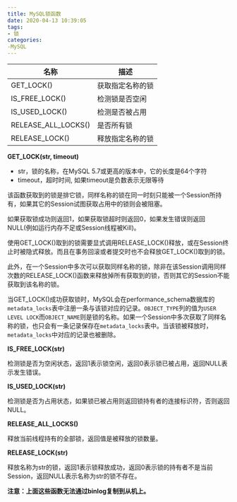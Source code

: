 ```yaml
---
title: MySQL锁函数
date: 2020-04-13 10:39:05
tags:
- 锁
categories:
-MySQL
---
```


| 名称                | 描述             |
| ------------------- | ---------------- |
| GET_LOCK()          | 获取指定名称的锁 |
| IS_FREE_LOCK()      | 检测锁是否空闲   |
| IS_USED_LOCK()      | 检测是否被占用   |
| RELEASE_ALL_LOCKS() | 是否所有锁       |
| RELEASE_LOCK()      | 释放指定名称的锁 |

**GET_LOCK(str, timeout)**

+ str，锁的名称，在MySQL 5.7或更高的版本中，它的长度是64个字符
+ timeout，超时时间, 如果timeout是负数表示无限等待

该函数获取到的锁是排它锁，同样名称的锁在同一时刻只能被一个Session所持有，如果其它的Session试图获取占用中的锁则会被阻塞。

如果获取锁成功则返回1，如果获取锁超时则返回0，如果发生错误则返回NULL(例如运行内存不足或Session线程被Kill)。

使用GET_LOCK()取到的锁需要显式调用RELEASE_LOCK()释放，或在Session终止时被隐式释放。而且在事务回滚或者提交时也不会释放GET_LOCK()取到的锁。

此外，在一个Session中多次可以获取同样名称的锁，除非在该Session调用同样次数的RELEASE_LOCK()函数来释放掉所有获取到的锁，否则其它的Session不能获取到该名称的锁。

当GET_LOCK()成功获取锁时，MySQL会在performance_schema数据库的`metadata_locks`表中注册一条与该锁对应的记录。`OBJECT_TYPE`列的值为`USER LEVEL LOCK`而`OBJECT_NAME`则是锁的名称。如果一个Session中多次获取了同样名称的锁，也只会有一条记录保存在`metadata_locks`表中。当该锁被释放时，`metadata_locks`中对应的记录也被删除。

**IS_FREE_LOCK(str)**

检测锁是否为空闲状态，返回1表示锁空闲，返回0表示锁已被占用，返回NULL表示发生错误。

**IS_USED_LOCK(str)**

检测锁是否为占用状态，如果锁已被占用则返回锁持有者的连接标识符，否则返回NULL。

**RELEASE_ALL_LOCKS()**

释放当前线程持有的全部锁，返回值是被释放的锁数量。

**RELEASE_LOCK(str)**

释放名称为str的锁，返回1表示锁释放成功，返回0表示锁的持有者不是当前Session，返回NULL表示名称为str的锁不存在。

**注意：上面这些函数无法通过binlog复制到从机上。**

